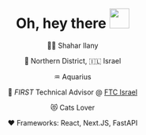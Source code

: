 <div align="center">
  <h1 align="center">Oh, hey there <img height="40" src="https://user-images.githubusercontent.com/31574996/213381897-35f97193-7cfb-4ed5-8cc2-6ca7ced7c1a4.gif"></h1>
  <p>🧙🏻‍ Shahar Ilany</p>
  <p>🌲 Northern District, 🇮🇱 Israel</p>
  <p>♒︎ Aquarius</p>
  <p>🧡 <i>FIRST</i> Technical Advisor @ <a href="https://firstisrael.org.il/ftc" target="_blank">FTC Israel</a></p>
  <p>😻 Cats Lover</p>
  <p>❤️ Frameworks: React, Next.JS, FastAPI</p>
 </div>
